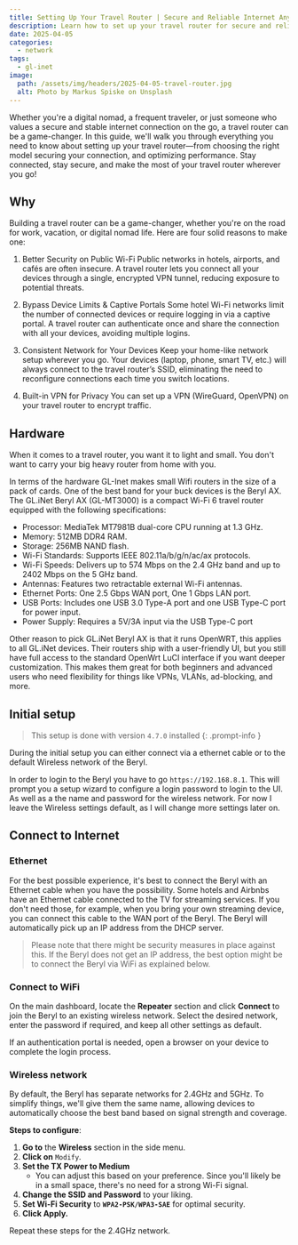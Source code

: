 ```yaml
---
title: Setting Up Your Travel Router | Secure and Reliable Internet Anywhere
description: Learn how to set up your travel router for secure and reliable internet on the go. Stay connected anywhere!
date: 2025-04-05
categories:
  - network
tags: 
  - gl-inet
image:
  path: /assets/img/headers/2025-04-05-travel-router.jpg
  alt: Photo by Markus Spiske on Unsplash
---
```


Whether you're a digital nomad, a frequent traveler, or just someone who values a secure and stable internet connection on the go, a travel router can be a game-changer. In this guide, we'll walk you through everything you need to know about setting up your travel router—from choosing the right model securing your connection, and optimizing performance. Stay connected, stay secure, and make the most of your travel router wherever you go!

## Why

Building a travel router can be a game-changer, whether you're on the road for work, vacation, or digital nomad life. Here are four solid reasons to make one:

1. Better Security on Public Wi-Fi
Public networks in hotels, airports, and cafés are often insecure. A travel router lets you connect all your devices through a single, encrypted VPN tunnel, reducing exposure to potential threats.

2. Bypass Device Limits & Captive Portals
Some hotel Wi-Fi networks limit the number of connected devices or require logging in via a captive portal. A travel router can authenticate once and share the connection with all your devices, avoiding multiple logins.

3. Consistent Network for Your Devices
Keep your home-like network setup wherever you go. Your devices (laptop, phone, smart TV, etc.) will always connect to the travel router’s SSID, eliminating the need to reconfigure connections each time you switch locations.

4. Built-in VPN for Privacy
You can set up a VPN (WireGuard, OpenVPN) on your travel router to encrypt traffic.

## Hardware 

When it comes to a travel router, you want it to light and small. You don't want to carry your big heavy router from home with you. 

In terms of the hardware GL-Inet makes small Wifi routers in the size of a pack of cards. 
One of the best band for your buck devices is the Beryl AX. The GL.iNet Beryl AX (GL-MT3000) is a compact Wi-Fi 6 travel router equipped with the following specifications:​

- Processor: MediaTek MT7981B dual-core CPU running at 1.3 GHz.​
- Memory: 512MB DDR4 RAM.​
- Storage: 256MB NAND flash.​
- Wi-Fi Standards: Supports IEEE 802.11a/b/g/n/ac/ax protocols.​
- Wi-Fi Speeds: Delivers up to 574 Mbps on the 2.4 GHz band and up to 2402 Mbps on the 5 GHz band.​
- Antennas: Features two retractable external Wi-Fi antennas.​
- Ethernet Ports: One 2.5 Gbps WAN port, One 1 Gbps LAN port.​
- USB Ports: Includes one USB 3.0 Type-A port and one USB Type-C port for power input.​
- Power Supply: Requires a 5V/3A input via the USB Type-C port

Other reason to pick GL.iNet Beryl AX is that it runs OpenWRT, this applies to all GL.iNet devices. Their routers ship with a user-friendly UI, but you still have full access to the standard OpenWrt LuCI interface if you want deeper customization. This makes them great for both beginners and advanced users who need flexibility for things like VPNs, VLANs, ad-blocking, and more. 

## Initial setup

> This setup is done with version `4.7.0` installed
{: .prompt-info }

During the initial setup you can either connect via a ethernet cable or to the default Wireless network of the Beryl. 

In order to login to the Beryl you have to go  `https://192.168.8.1`. This will prompt you a setup wizard to configure a login password to login to the UI.
As well as a the name and password for the wireless network. For now I leave the Wireless settings default, as I will change more settings later on. 

## Connect to Internet 

### Ethernet 

For the best possible experience, it's best to connect the Beryl with an Ethernet cable when you have the possibility. Some hotels and Airbnbs have an Ethernet cable connected to the TV for streaming services. If you don't need those, for example, when you bring your own streaming device, you can connect this cable to the WAN port of the Beryl. The Beryl will automatically pick up an IP address from the DHCP server.  

> Please note that there might be security measures in place against this. If the Beryl does not get an IP address, the best option might be to connect the Beryl via WiFi as explained below.

### Connect to WiFi 

On the main dashboard, locate the **Repeater** section and click **Connect** to join the Beryl to an existing wireless network. Select the desired network, enter the password if required, and keep all other settings as default.  

If an authentication portal is needed, open a browser on your device to complete the login process.

### Wireless network

By default, the Beryl has separate networks for 2.4GHz and 5GHz. To simplify things, we'll give them the same name, allowing devices to automatically choose the best band based on signal strength and coverage.  

**Steps to configure**:  
1. **Go to** the **Wireless** section in the side menu.  
2. **Click on** `Modify`.  
3. **Set the TX Power to Medium**  
   - You can adjust this based on your preference. Since you'll likely be in a small space, there's no need for a strong Wi-Fi signal.  
4. **Change the SSID and Password** to your liking.  
5. **Set Wi-Fi Security** to **`WPA2-PSK/WPA3-SAE`** for optimal security.  
6. **Click Apply.**  

Repeat these steps for the 2.4GHz network.

